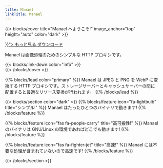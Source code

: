 ```yaml
---
title: Manael
linkTitle: Manael
---
```


{{< blocks/cover title="Manael へようこそ!" image_anchor="top" height="auto" color="dark" >}}
<div class="mx-auto">
	<a class="btn btn-lg btn-primary mr-3 mb-4" href="{{< relref "/docs" >}}">
		もっと見る <i class="fas fa-arrow-alt-circle-right ml-2"></i>
	</a>
	<a class="btn btn-lg btn-secondary mr-3 mb-4" href="https://github.com/manaelproxy/manael/releases">
		ダウンロード <i class="fab fa-github ml-2 "></i>
	</a>
	<p class="lead mt-5">Manael は画像処理のためのシンプルな HTTP プロキシです。</p>
	<div class="mx-auto mt-5">
		{{< blocks/link-down color="info" >}}
	</div>
</div>
{{< /blocks/cover >}}


{{% blocks/lead color="primary" %}}
Manael は JPEG と PNG を WebP に変換する HTTP プロキシです。ストレージサーバーとキャッシュサーバーの間に配置すると最適なリソース変換が行われます。
{{% /blocks/lead %}}

{{< blocks/section color="dark" >}}
{{% blocks/feature icon="fa-lightbulb" title="シンプル!" %}}
Manael はたったひとつのバイナリで動きます!
{{% /blocks/feature %}}


{{% blocks/feature icon="fas fa-people-carry" title="高可搬性!" %}}
Manael のバイナリは GNU/Linux の環境であればどこでも動きます!
{{% /blocks/feature %}}


{{% blocks/feature icon="fas fa-fighter-jet" title="高速!" %}}
Manael には不要な処理が含まれていないので高速です!
{{% /blocks/feature %}}


{{< /blocks/section >}}
